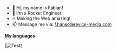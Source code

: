 - 👋 Hi, my name is Fabian!
- 🚀 I'm a Rocket Engineer.
- 🔥 Making the Web amazing!
- 📫 Message me via: f.hanso@revice-media.com

**My languages**

[![Test](https://upload.wikimedia.org/wikipedia/commons/thumb/a/a7/React-icon.svg/1024px-React-icon.svg.png)]
